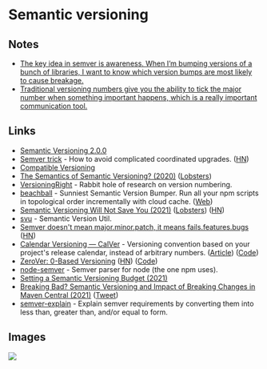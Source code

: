 # Semantic versioning

## Notes

- [The key idea in semver is awareness. When I’m bumping versions of a bunch of libraries, I want to know which version bumps are most likely to cause breakage.](https://lobste.rs/s/kjm8jv/stop_abusing_semver)
- [Traditional versioning numbers give you the ability to tick the major number when something important happens, which is a really important communication tool.](https://twitter.com/jtaby/status/1367571746312757248)

## Links

- [Semantic Versioning 2.0.0](https://semver.org/)
- [Semver trick](https://github.com/dtolnay/semver-trick) - How to avoid complicated coordinated upgrades. ([HN](https://news.ycombinator.com/item?id=24020254))
- [Compatible Versioning](https://gitlab.com/staltz/comver)
- [The Semantics of Semantic Versioning? (2020)](https://whileydave.com/2020/09/24/the-semantics-of-semantic-versioning/) ([Lobsters](https://lobste.rs/s/doow46/semantics_semantic_versioning))
- [VersioningRight](https://versioningright.com/) - Rabbit hole of research on version numbering.
- [beachball](https://github.com/microsoft/beachball) - Sunniest Semantic Version Bumper. Run all your npm scripts in topological order incrementally with cloud cache. ([Web](https://microsoft.github.io/beachball/))
- [Semantic Versioning Will Not Save You (2021)](https://hynek.me/articles/semver-will-not-save-you/) ([Lobsters](https://lobste.rs/s/cd0wot/semantic_versioning_will_not_save_you)) ([HN](https://news.ycombinator.com/item?id=26314620))
- [svu](https://github.com/caarlos0/svu) - Semantic Version Util.
- [Semver doesn't mean major.minor.patch, it means fails.features.bugs](https://twitter.com/willmcgugan/status/1423678688802058244) ([HN](https://news.ycombinator.com/item?id=28089287))
- [Calendar Versioning — CalVer](https://calver.org/overview.html) - Versioning convention based on your project's release calendar, instead of arbitrary numbers. ([Article](https://nick.groenen.me/posts/switching-obsidian-export-to-calver/)) ([Code](https://github.com/mahmoud/calver))
- [ZeroVer: 0-Based Versioning](https://0ver.org/) ([HN](https://news.ycombinator.com/item?id=28154187)) ([Code](https://github.com/mahmoud/zerover))
- [node-semver](https://github.com/npm/node-semver) - Semver parser for node (the one npm uses).
- [Setting a Semantic Versioning Budget (2021)](https://alexgaynor.net/2021/oct/07/whats-in-a-version-number/)
- [Breaking Bad? Semantic Versioning and Impact of Breaking Changes in Maven Central (2021)](https://arxiv.org/abs/2110.07889) ([Tweet](https://twitter.com/jstvssr/status/1452976024753483779))
- [semver-explain](https://github.com/alilleybrinker/semver-explain) - Explain semver requirements by converting them into less than, greater than, and/or equal to form.

## Images

![](https://pbs.twimg.com/media/DWk5ypKX0AAT5BR.png:large)
